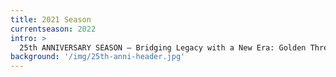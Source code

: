 ```yaml
---
title: 2021 Season
currentseason: 2022
intro: >
  25th ANNIVERSARY SEASON – Bridging Legacy with a New Era: Golden Thread celebrates the lasting impact of 25 Years of Art, Activism, and Family while continuing to innovate and evolve with new digital programming!
background: '/img/25th-anni-header.jpg'
---
```


